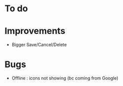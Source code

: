 # To do


# Improvements
- Bigger Save/Cancel/Delete

# Bugs
- Offline : icons not showing (bc coming from Google)
